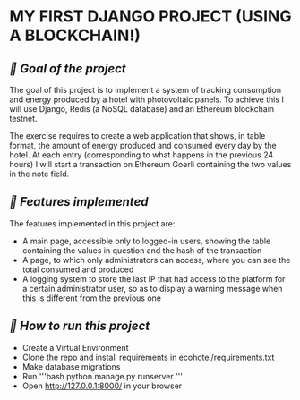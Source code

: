 # **MY FIRST DJANGO PROJECT (USING A BLOCKCHAIN!)**
## _🚀 Goal of the project_

The goal of this project is to implement a system of tracking consumption and energy produced by a hotel with photovoltaic panels.
To achieve this I will use Django, Redis (a NoSQL database) and an Ethereum blockchain testnet.

The exercise requires to create a web application that shows, in table format, the amount of energy produced and consumed every day by the hotel. At each entry (corresponding to what happens in the previous 24 hours) I will start a transaction on Ethereum Goerli containing the two values in the note field.

## _🚀 Features implemented_

The features implemented in this project are:
- A main page, accessible only to logged-in users, showing the table containing the values in question and the hash of the transaction
- A page, to which only administrators can access, where you can see the total consumed and produced
- A logging system to store the last IP that had access to the platform for a certain administrator user, so as to display a warning message when this is different from the previous one

## _🚀 How to run this project_
- Create a Virtual Environment
- Clone the repo and install requirements in ecohotel/requirements.txt
- Make database migrations
- Run 
'''bash
python manage.py runserver
'''
- Open http://127.0.0.1:8000/ in your browser